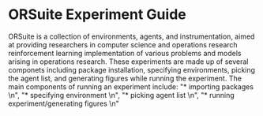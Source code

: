 # ORSuite Experiment Guide
ORSuite is a collection of environments, agents, and instrumentation, aimed at providing researchers in computer science and operations research reinforcement learning implementation of various problems and models arising in operations research. These experiments are made up of several componets including package installation, specifying environments, picking the agent list, and generating figures while running the experiment.
The main components of running an experiment include: 
"* importing packages \n",
"* specifying environment \n",
"* picking agent list \n",
"* running experiment/generating figures \n"
